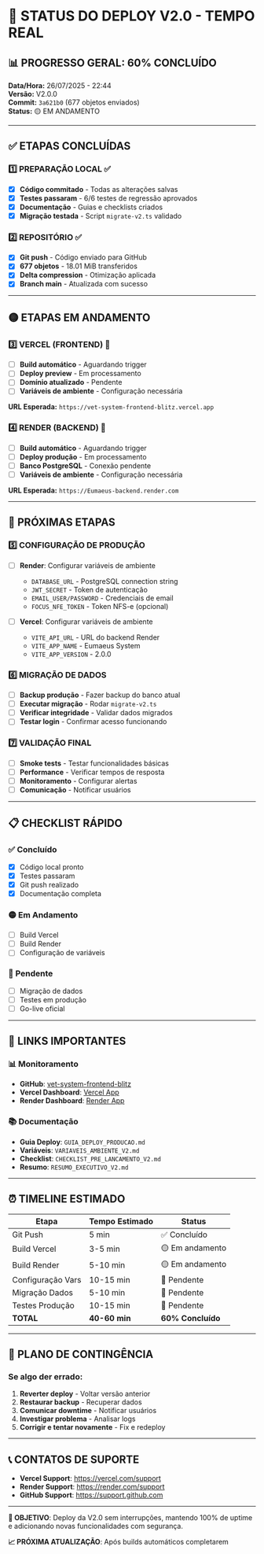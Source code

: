 # 🚀 STATUS DO DEPLOY V2.0 - TEMPO REAL

## 📊 PROGRESSO GERAL: 60% CONCLUÍDO

**Data/Hora:** 26/07/2025 - 22:44  
**Versão:** V2.0.0  
**Commit:** `3a621b0` (677 objetos enviados)  
**Status:** 🟡 EM ANDAMENTO  

---

## ✅ ETAPAS CONCLUÍDAS

### 1️⃣ PREPARAÇÃO LOCAL ✅
- [x] **Código commitado** - Todas as alterações salvas
- [x] **Testes passaram** - 6/6 testes de regressão aprovados
- [x] **Documentação** - Guias e checklists criados
- [x] **Migração testada** - Script `migrate-v2.ts` validado

### 2️⃣ REPOSITÓRIO ✅
- [x] **Git push** - Código enviado para GitHub
- [x] **677 objetos** - 18.01 MiB transferidos
- [x] **Delta compression** - Otimização aplicada
- [x] **Branch main** - Atualizada com sucesso

---

## 🟡 ETAPAS EM ANDAMENTO

### 3️⃣ VERCEL (FRONTEND) 🔄
- [ ] **Build automático** - Aguardando trigger
- [ ] **Deploy preview** - Em processamento
- [ ] **Domínio atualizado** - Pendente
- [ ] **Variáveis de ambiente** - Configuração necessária

**URL Esperada:** `https://vet-system-frontend-blitz.vercel.app`

### 4️⃣ RENDER (BACKEND) 🔄
- [ ] **Build automático** - Aguardando trigger
- [ ] **Deploy produção** - Em processamento
- [ ] **Banco PostgreSQL** - Conexão pendente
- [ ] **Variáveis de ambiente** - Configuração necessária

**URL Esperada:** `https://Eumaeus-backend.render.com`

---

## 🔲 PRÓXIMAS ETAPAS

### 5️⃣ CONFIGURAÇÃO DE PRODUÇÃO
- [ ] **Render**: Configurar variáveis de ambiente
  - `DATABASE_URL` - PostgreSQL connection string
  - `JWT_SECRET` - Token de autenticação
  - `EMAIL_USER/PASSWORD` - Credenciais de email
  - `FOCUS_NFE_TOKEN` - Token NFS-e (opcional)

- [ ] **Vercel**: Configurar variáveis de ambiente
  - `VITE_API_URL` - URL do backend Render
  - `VITE_APP_NAME` - Eumaeus System
  - `VITE_APP_VERSION` - 2.0.0

### 6️⃣ MIGRAÇÃO DE DADOS
- [ ] **Backup produção** - Fazer backup do banco atual
- [ ] **Executar migração** - Rodar `migrate-v2.ts`
- [ ] **Verificar integridade** - Validar dados migrados
- [ ] **Testar login** - Confirmar acesso funcionando

### 7️⃣ VALIDAÇÃO FINAL
- [ ] **Smoke tests** - Testar funcionalidades básicas
- [ ] **Performance** - Verificar tempos de resposta
- [ ] **Monitoramento** - Configurar alertas
- [ ] **Comunicação** - Notificar usuários

---

## 📋 CHECKLIST RÁPIDO

### ✅ Concluído
- [x] Código local pronto
- [x] Testes passaram
- [x] Git push realizado
- [x] Documentação completa

### 🟡 Em Andamento
- [ ] Build Vercel
- [ ] Build Render
- [ ] Configuração de variáveis

### 🔲 Pendente
- [ ] Migração de dados
- [ ] Testes em produção
- [ ] Go-live oficial

---

## 🔗 LINKS IMPORTANTES

### 📊 Monitoramento
- **GitHub**: [vet-system-frontend-blitz](https://github.com/bugijo/vet-system-frontend-blitz)
- **Vercel Dashboard**: [Vercel App](https://vercel.com/dashboard)
- **Render Dashboard**: [Render App](https://dashboard.render.com)

### 📚 Documentação
- **Guia Deploy**: `GUIA_DEPLOY_PRODUCAO.md`
- **Variáveis**: `VARIAVEIS_AMBIENTE_V2.md`
- **Checklist**: `CHECKLIST_PRE_LANCAMENTO_V2.md`
- **Resumo**: `RESUMO_EXECUTIVO_V2.md`

---

## ⏰ TIMELINE ESTIMADO

| Etapa | Tempo Estimado | Status |
|-------|----------------|--------|
| Git Push | 5 min | ✅ Concluído |
| Build Vercel | 3-5 min | 🟡 Em andamento |
| Build Render | 5-10 min | 🟡 Em andamento |
| Configuração Vars | 10-15 min | 🔲 Pendente |
| Migração Dados | 5-10 min | 🔲 Pendente |
| Testes Produção | 10-15 min | 🔲 Pendente |
| **TOTAL** | **40-60 min** | **60% Concluído** |

---

## 🚨 PLANO DE CONTINGÊNCIA

### Se algo der errado:
1. **Reverter deploy** - Voltar versão anterior
2. **Restaurar backup** - Recuperar dados
3. **Comunicar downtime** - Notificar usuários
4. **Investigar problema** - Analisar logs
5. **Corrigir e tentar novamente** - Fix e redeploy

---

## 📞 CONTATOS DE SUPORTE

- **Vercel Support**: https://vercel.com/support
- **Render Support**: https://render.com/support
- **GitHub Support**: https://support.github.com

---

**🎯 OBJETIVO**: Deploy da V2.0 sem interrupções, mantendo 100% de uptime e adicionando novas funcionalidades com segurança.

**📈 PRÓXIMA ATUALIZAÇÃO**: Após builds automáticos completarem